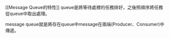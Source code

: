 [[Message Queue的特性]]
queue是將等待處裡的任務排好，之後照順序將任務從queue中取出處理。

message queue就是將存在queue中message在兩端(Producer、Consumer)中傳遞。